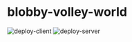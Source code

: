 # blobby-volley-world

![deploy-client](https://github.com/euleGIT/blobby-volley-client/workflows/deploy-client/badge.svg?branch=master)
![deploy-server](https://github.com/euleGIT/blobby-volley-client/workflows/deploy-server/badge.svg?branch=master)
